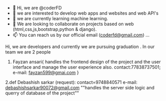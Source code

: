 - 👋 Hi, we are @coderFD
- 👀 we are interested to develop web apps and websites and web API's
- 🌱 we are currently learning machine learning.
- 💞️ We are looking to collaborate on projects based on web (html,css,js,bootstrap,python & django).
- 📫 You can reach us by our official email (coderfd@gmail.com) ...

<!---
coderFD/coderFD is a ✨ special ✨ repository because its `README.md` (this file) appears on your GitHub profile.
You can click the Preview link to take a look at your changes.
--->

 
 
 Hi, we are developers and currently we are pursuing graduation .
 In our team we are 2 people 
 
 1. Fayzan ansari{
        handles the frontend design of the project and the user interface and manage the user experience also.
        contact:77838737501;
        e-mail: fayzan599@gmai.com
 }
 
 2.def Debashish sarkar (request):
        contact=9748840571
        e-mail: debashishsarkar90072@gmail.com
        ""handles the server side logic and querry of database of the project""
